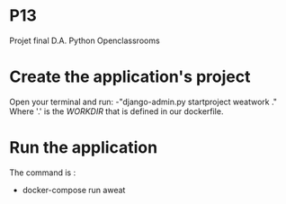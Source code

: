 # P13
Projet final D.A. Python Openclassrooms


# Create the application's project

Open your terminal and run:
-"django-admin.py startproject weatwork ."
Where '.' is the *WORKDIR* that is defined in our dockerfile. 

# Run the application

The command is :
- docker-compose run aweat
